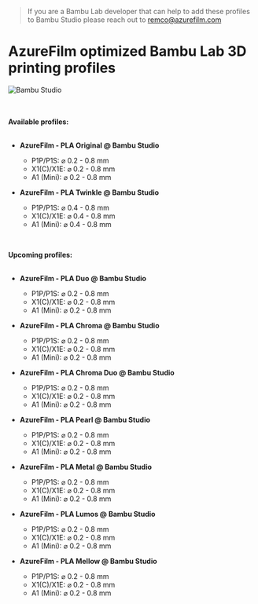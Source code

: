 > If you are a Bambu Lab developer that can help to add these profiles to Bambu Studio please reach out to remco@azurefilm.com <br>

# AzureFilm optimized Bambu Lab 3D printing profiles 

![Bambu Studio](https://www.tinytronics.nl/shop/image/cache/catalog/products_2022/azurefilm-pla-filament-1.75mm-1kg-pearl-green-600x315w.jpg "Bambu studio")

<br><br>**Available profiles:** <br><br>

* <b>AzureFilm - PLA Original @ Bambu Studio</b>
  * P1P/P1S: ⌀ 0.2 - 0.8 mm
  * X1(C)/X1E: ⌀ 0.2 - 0.8 mm
  * A1 (Mini): ⌀ 0.2 - 0.8 mm

* <b>AzureFilm - PLA Twinkle @ Bambu Studio</b>
  * P1P/P1S: ⌀ 0.4 - 0.8 mm
  * X1(C)/X1E: ⌀ 0.4 - 0.8 mm
  * A1 (Mini): ⌀ 0.4 - 0.8 mm

<br>

**Upcoming profiles:** <br><br>

* <b>AzureFilm - PLA Duo @ Bambu Studio</b>
  * P1P/P1S: ⌀ 0.2 - 0.8 mm
  * X1(C)/X1E: ⌀ 0.2 - 0.8 mm
  * A1 (Mini): ⌀ 0.2 - 0.8 mm

* <b>AzureFilm - PLA Chroma @ Bambu Studio</b>
  * P1P/P1S: ⌀ 0.2 - 0.8 mm
  * X1(C)/X1E: ⌀ 0.2 - 0.8 mm
  * A1 (Mini): ⌀ 0.2 - 0.8 mm

* <b>AzureFilm - PLA Chroma Duo @ Bambu Studio</b>
  * P1P/P1S: ⌀ 0.2 - 0.8 mm
  * X1(C)/X1E: ⌀ 0.2 - 0.8 mm
  * A1 (Mini): ⌀ 0.2 - 0.8 mm

* <b>AzureFilm - PLA Pearl @ Bambu Studio</b>
  * P1P/P1S: ⌀ 0.2 - 0.8 mm
  * X1(C)/X1E: ⌀ 0.2 - 0.8 mm
  * A1 (Mini): ⌀ 0.2 - 0.8 mm

* <b>AzureFilm - PLA Metal @ Bambu Studio</b>
  * P1P/P1S: ⌀ 0.2 - 0.8 mm
  * X1(C)/X1E: ⌀ 0.2 - 0.8 mm
  * A1 (Mini): ⌀ 0.2 - 0.8 mm
 
* <b>AzureFilm - PLA Lumos @ Bambu Studio</b>
  * P1P/P1S: ⌀ 0.2 - 0.8 mm
  * X1(C)/X1E: ⌀ 0.2 - 0.8 mm
  * A1 (Mini): ⌀ 0.2 - 0.8 mm

* <b>AzureFilm - PLA Mellow @ Bambu Studio</b>
  * P1P/P1S: ⌀ 0.2 - 0.8 mm
  * X1(C)/X1E: ⌀ 0.2 - 0.8 mm
  * A1 (Mini): ⌀ 0.2 - 0.8 mm

